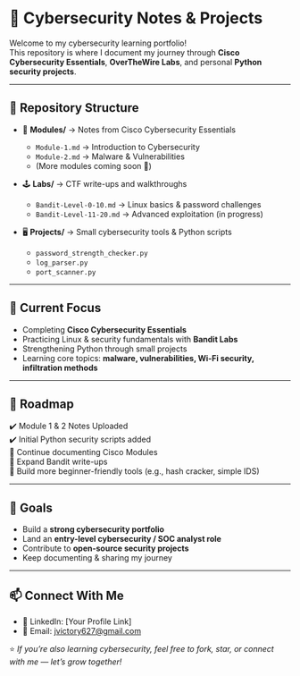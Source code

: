 # 🔐 Cybersecurity Notes & Projects  

Welcome to my cybersecurity learning portfolio!  
This repository is where I document my journey through **Cisco Cybersecurity Essentials**, **OverTheWire Labs**, and personal **Python security projects**.  

---

## 📂 Repository Structure  

- 📘 **Modules/** → Notes from Cisco Cybersecurity Essentials  
  - `Module-1.md` → Introduction to Cybersecurity  
  - `Module-2.md` → Malware & Vulnerabilities  
  - (More modules coming soon 🚀)  

- 🕹 **Labs/** → CTF write-ups and walkthroughs  
  - `Bandit-Level-0-10.md` → Linux basics & password challenges  
  - `Bandit-Level-11-20.md` → Advanced exploitation (in progress)  

- 🖥 **Projects/** → Small cybersecurity tools & Python scripts  
  - `password_strength_checker.py`  
  - `log_parser.py`  
  - `port_scanner.py`  

---

## 🌱 Current Focus  

- Completing **Cisco Cybersecurity Essentials**  
- Practicing Linux & security fundamentals with **Bandit Labs**  
- Strengthening Python through small projects  
- Learning core topics: **malware, vulnerabilities, Wi-Fi security, infiltration methods**  

---

## 🚀 Roadmap  

✔️ Module 1 & 2 Notes Uploaded  
✔️ Initial Python security scripts added  
🔄 Continue documenting Cisco Modules  
🔄 Expand Bandit write-ups  
🔄 Build more beginner-friendly tools (e.g., hash cracker, simple IDS)  

---

## 🎯 Goals  

- Build a **strong cybersecurity portfolio**  
- Land an **entry-level cybersecurity / SOC analyst role**  
- Contribute to **open-source security projects**  
- Keep documenting & sharing my journey  

---

## 📫 Connect With Me  

- 💼 LinkedIn: [Your Profile Link]  
- 📧 Email: jvictory627@gmail.com

⭐️ *If you’re also learning cybersecurity, feel free to fork, star, or connect with me — let’s grow together!*

